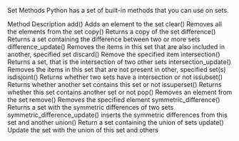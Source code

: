 Set Methods
Python has a set of built-in methods that you can use on sets.

Method	                Description
add()	                Adds an element to the set
clear()	                Removes all the elements from the set
copy()	                Returns a copy of the set
difference()	        Returns a set containing the difference between two or more sets
difference_update()	    Removes the items in this set that are also included in another, specified set
discard()	            Remove the specified item
intersection()	        Returns a set, that is the intersection of two other sets
intersection_update()	Removes the items in this set that are not present in other, specified set(s)
isdisjoint()	        Returns whether two sets have a intersection or not
issubset()	            Returns whether another set contains this set or not
issuperset()	        Returns whether this set contains another set or not
pop()	                Removes an element from the set
remove()            	Removes the specified element
symmetric_difference()	Returns a set with the symmetric differences of two sets
symmetric_difference_update()	inserts the symmetric differences from this set and another
union()	                Return a set containing the union of sets
update()	            Update the set with the union of this set and others
